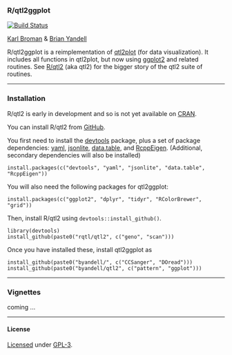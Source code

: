 ### R/qtl2ggplot

[![Build Status](https://travis-ci.org/rqtl/qtl2plot.svg?branch=master)](https://travis-ci.org/rqtl/qtl2plot)

[Karl Broman](http://kbroman.org) & [Brian Yandell](http://www.stat.wisc.edu/~yandell)

R/qtl2ggplot is a reimplementation of [qtl2plot](https://github.com/rqtl/qtl2plot) (for data visualization). It includes all functions in qtl2plot, but now using [ggplot2](http://ggplot2.org/) and related routines. See
[R/qtl2](http://kbroman.org/qtl2) (aka qtl2) for the bigger story of the qtl2 suite of routines.

---

### Installation

R/qtl2 is early in development and so is not yet available on
[CRAN](http://cran.r-project.org).

You can install R/qtl2 from [GitHub](https://github.com/rqtl).

You first need to install the
[devtools](https://github.com/hadley/devtools) package, plus a set of
package dependencies: [yaml](https://cran.r-project.org/package=yaml),
[jsonlite](https://cran.r-project.org/package=jsonlite),
[data.table](https://cran.r-project.org/package=data.table),
and [RcppEigen](https://github.com/RcppCore/RcppEigen).
(Additional, secondary dependencies will also be installed)

    install.packages(c("devtools", "yaml", "jsonlite", "data.table", "RcppEigen"))
    
You will also need the following packages for qtl2ggplot:

    install.packages(c("ggplot2", "dplyr", "tidyr", "RColorBrewer", "grid"))

Then, install R/qtl2 using `devtools::install_github()`.

    library(devtools)
    install_github(paste0("rqtl/qtl2", c("geno", "scan")))

Once you have installed these, install qtl2ggplot as

    install_github(paste0("byandell/", c("CCSanger", "DOread")))
    install_github(paste0("byandell/qtl2", c("pattern", "ggplot")))

---

### Vignettes

coming ...

---

#### License

[Licensed](License.md) under [GPL-3](http://www.r-project.org/Licenses/GPL-3).
